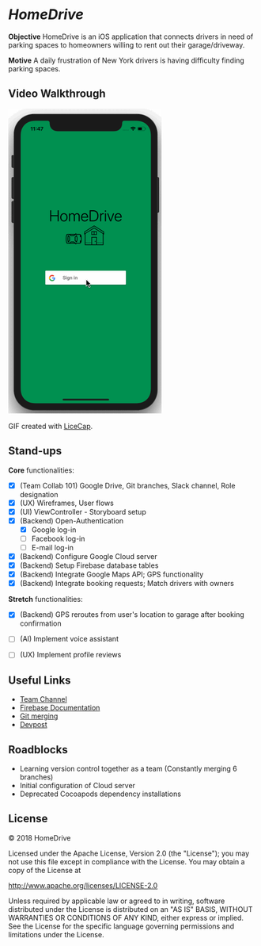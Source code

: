 # *HomeDrive*

**Objective** HomeDrive is an iOS application that connects drivers in need of parking spaces to homeowners willing to rent out their garage/driveway.

**Motive** A daily frustration of New York drivers is having difficulty finding parking spaces.

## Video Walkthrough

![Walkthru](DemoHack2.gif)

GIF created with [LiceCap](http://www.cockos.com/licecap/).

## Stand-ups
**Core** functionalities:
- [x] (Team Collab 101) Google Drive, Git branches, Slack channel, Role designation
- [x] (UX) Wireframes, User flows
- [x] (UI) ViewController - Storyboard setup
- [x] (Backend) Open-Authentication
  - [x] Google log-in
  - [ ] Facebook log-in
  - [ ] E-mail log-in
- [x] (Backend) Configure Google Cloud server
- [x] (Backend) Setup Firebase database tables
- [x] (Backend) Integrate Google Maps API; GPS functionality
- [x] (Backend) Integrate booking requests; Match drivers with owners

**Stretch** functionalities:
- [x] (Backend) GPS reroutes from user's location to garage after booking confirmation
- [ ] (AI) Implement voice assistant
- [ ] (UX) Implement profile reviews


## Useful Links
- [Team Channel](https://hackattackqc2018.slack.com/messages/CDQ6F7HAR/)
- [Firebase Documentation](https://firebase.google.com/docs/guides/?authuser=0)
- [Git merging](https://www.atlassian.com/git/tutorials/merging-vs-rebasing)
- [Devpost](https://hackattack2018.devpost.com/)


## Roadblocks
- Learning version control together as a team (Constantly merging 6 branches)
- Initial configuration of Cloud server
- Deprecated Cocoapods dependency installations


## License
© 2018 HomeDrive

Licensed under the Apache License, Version 2.0 (the "License"); you may not use this file except in compliance with the License. You may obtain a copy of the License at

http://www.apache.org/licenses/LICENSE-2.0

Unless required by applicable law or agreed to in writing, software distributed under the License is distributed on an "AS IS" BASIS, WITHOUT WARRANTIES OR CONDITIONS OF ANY KIND, either express or implied. See the License for the specific language governing permissions and limitations under the License.

